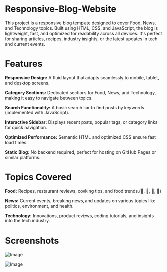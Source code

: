 # Responsive-Blog-Website

This project is a responsive blog template designed to cover Food, News, and Technology topics. Built using HTML, CSS, and JavaScript, the blog is lightweight, fast, and optimized for readability across all devices. It's perfect for sharing articles, recipes, industry insights, or the latest updates in tech and current events.

# Features

**Responsive Design:** A fluid layout that adapts seamlessly to mobile, tablet, and desktop screens.

**Category Sections:** Dedicated sections for Food, News, and Technology, making it easy to navigate between topics.

**Search Functionality:** A basic search bar to find posts by keywords (implemented with JavaScript).

**Interactive Sidebar:** Displays recent posts, popular tags, or category links for quick navigation.

**Optimized Performance:** Semantic HTML and optimized CSS ensure fast load times.

**Static Blog:** No backend required, perfect for hosting on GitHub Pages or similar platforms.

# Topics Covered

**Food:** Recipes, restaurant reviews, cooking tips, and food trends.(🍕, 🍔, 🍣, 🍩)

**News:** Current events, breaking news, and updates on various topics like politics, environment, and health.

**Technology:** Innovations, product reviews, coding tutorials, and insights into the tech industry.

# Screenshots
![Image](https://github.com/user-attachments/assets/deb84f22-c622-4641-a0cc-b4e187a32af0)

![Image](https://github.com/user-attachments/assets/df1255f7-2f2c-40e6-8f2d-403ab745a8a4)


